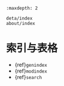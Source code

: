 ```{include} ../README.md
```

```{toctree}
:maxdepth: 2

deta/index
about/index
```

# 索引与表格

* {ref}`genindex`
* {ref}`modindex`
* {ref}`search`
